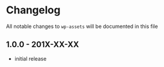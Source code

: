 # Changelog

All notable changes to `wp-assets` will be documented in this file

## 1.0.0 - 201X-XX-XX

- initial release
